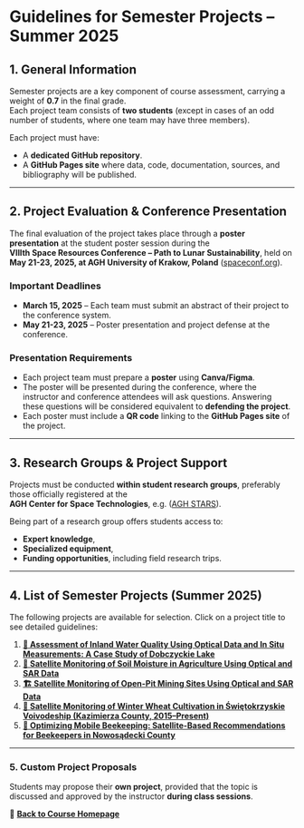 # **Guidelines for Semester Projects – Summer 2025**

## **1. General Information**
Semester projects are a key component of course assessment, carrying a weight of **0.7** in the final grade.  
Each project team consists of **two students** (except in cases of an odd number of students, where one team may have three members).  

Each project must have:  
- A **dedicated GitHub repository**.  
- A **GitHub Pages site** where data, code, documentation, sources, and bibliography will be published.  

---

## **2. Project Evaluation & Conference Presentation**
The final evaluation of the project takes place through a **poster presentation** at the student poster session during the  
**VIIIth Space Resources Conference – Path to Lunar Sustainability**, held on **May 21-23, 2025, at AGH University of Krakow, Poland** ([spaceconf.org](https://spaceconf.org)).  

### **Important Deadlines**
- **March 15, 2025** – Each team must submit an abstract of their project to the conference system.  
- **May 21-23, 2025** – Poster presentation and project defense at the conference.  

### **Presentation Requirements**
- Each project team must prepare a **poster** using **Canva/Figma**.  
- The poster will be presented during the conference, where the instructor and conference attendees will ask questions. Answering these questions will be considered equivalent to **defending the project**.  
- Each poster must include a **QR code** linking to the **GitHub Pages site** of the project.  

---

## **3. Research Groups & Project Support**
Projects must be conducted **within student research groups**, preferably those officially registered at the  
**AGH Center for Space Technologies**, e.g. ([AGH STARS](https://www.linkedin.com/company/agh-stars/)).

Being part of a research group offers students access to:  
- **Expert knowledge**,  
- **Specialized equipment**,  
- **Funding opportunities**, including field research trips.  

---

## **4. List of Semester Projects (Summer 2025)**  
The following projects are available for selection. Click on a project title to see detailed guidelines:  

1. **[🌊 Assessment of Inland Water Quality Using Optical Data and In Situ Measurements: A Case Study of Dobczyckie Lake](../assets/projects/water_quality.md)**  
2. **[🌱 Satellite Monitoring of Soil Moisture in Agriculture Using Optical and SAR Data](../assets/projects/soil_moisture.md)**  
3. **[🏗️ Satellite Monitoring of Open-Pit Mining Sites Using Optical and SAR Data](../assets/projects/mining_sites.md)**  
4. **[🌾 Satellite Monitoring of Winter Wheat Cultivation in Świętokrzyskie Voivodeship (Kazimierza County, 2015–Present)](../assets/projects/wheat_monitoring.md)**  
5. **[🐝 Optimizing Mobile Beekeeping: Satellite-Based Recommendations for Beekeepers in Nowosądecki County](../assets/projects/beekeeping.md)**  

---

### **5. Custom Project Proposals**
Students may propose their **own project**, provided that the topic is discussed and approved by the instructor **during class sessions**.  

📌 **[Back to Course Homepage](../index.md)**  
